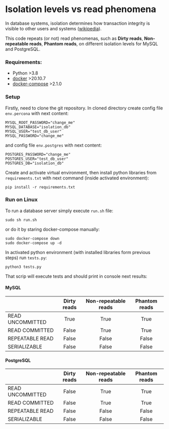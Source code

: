 # Isolation levels vs read phenomena
In database systems, isolation determines how transaction integrity is visible to other users and systems ([wikipedia](https://en.wikipedia.org/wiki/Isolation_(database_systems))).

This code repeats (or not) read phenomenas, such as **Dirty reads**, **Non-repeatable reads**, **Phantom reads**, on different isolation levels for MySQL and PostgreSQL.

### Requirements:
 - Python >3.8
 - [docker](https://docs.docker.com/get-docker/) >20.10.7
 - [docker-compose](https://docs.docker.com/compose/install/) >2.1.0

### Setup
Firstly, need to clone the git repository. In cloned directory create config file `env.percona` with next content:
```
MYSQL_ROOT_PASSWORD="change_me"
MYSQL_DATABASE="isolation_db"
MYSQL_USER="test_db_user"
MYSQL_PASSWORD="change_me"
```

and config file `env.postgres` with next content: 

```
POSTGRES_PASSWORD="change_me"
POSTGRES_USER="test_db_user"
POSTGRES_DB="isolation_db"
```

Create and activate virtual environment, then install python libraries from `requirements.txt` with next command (inside activated environment):
```shell
pip install -r requirements.txt 
```

### Run on Linux
To run a database server simply execute `run.sh` file:
```shell
sudo sh run.sh
```
or do it by staring docker-compose manually:
```shell
sudo docker-compose down
sudo docker-compose up -d
```

In activated python environment (with installed libraries form previous steps) run `tests.py`:
```shell
python3 tests.py
```
That scrip will execute tests and should print in console next results:

#### MySQL
|                  | Dirty reads | Non-repeatable reads | Phantom reads |
|------------------|:-----------:|:--------------------:|:-------------:|
| READ UNCOMMITTED |     True    |         True         |      True     |
| READ COMMITTED   |    False    |         True         |      True     |
| REPEATABLE READ  |    False    |        False         |     False     |
| SERIALIZABLE     |    False    |        False         |     False     |

#### PostgreSQL
|                  | Dirty reads | Non-repeatable reads | Phantom reads |
|------------------|:-----------:|:--------------------:|:-------------:|
| READ UNCOMMITTED |    False    |         True         |      True     |
| READ COMMITTED   |    False    |         True         |      True     |
| REPEATABLE READ  |    False    |        False         |     False     |
| SERIALIZABLE     |    False    |        False         |     False     |
